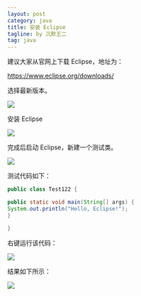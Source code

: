 ```yaml
---
layout: post
category: java
title: 安装 Eclipse
tagline: by 沉默王二
tag: java
---
```


建议大家从官网上下载 Eclipse，地址为：

https://www.eclipse.org/downloads/

选择最新版本。

<!--more-->



![](http://www.itmind.net/wp-content/uploads/2019/10/e8a2b37097c292595fc346aee29e6867.png)



安装 Eclipse


![](http://www.itmind.net/wp-content/uploads/2019/10/92a2c6a1c6ffc468f2dee9cee1a66e72.png)

完成后启动 Eclipse，新建一个测试类。

![](http://www.itmind.net/wp-content/uploads/2019/10/2f6d28cdc09b633928dc6c2e006b5c89.png)

测试代码如下：

```java
public class Test122 {

public static void main(String[] args) {
System.out.println("Hello, Eclipse!");
}

}
```

右键运行该代码：

![](http://www.itmind.net/wp-content/uploads/2019/10/b2117ff5262231910ebfe5457115efe0.png)

结果如下所示：

![](http://www.itmind.net/wp-content/uploads/2019/10/936fe8d842c442eb4fb40ee3374d7f48.png)




